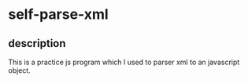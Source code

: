 # self-parse-xml

## description

This is a practice js program which I used to parser xml to an javascript object.
